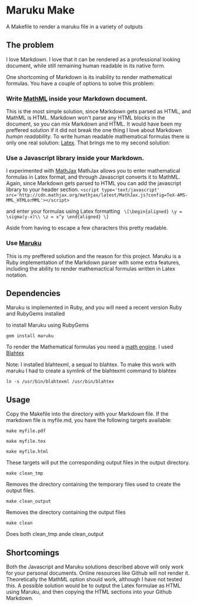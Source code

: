 Maruku Make
===========
A Makefile to render a maruku file in a variety of outputs

The problem
-----------
I love Markdown. I love that it can be rendered as a professional looking document, while still remaining human readable in its native form.

One shortcoming of Markdown is its inability to render mathematical formulas. You have a couple of options to solve this problem:

### Write [MathML](http://en.wikipedia.org/wiki/MathML) inside your Markdown document.

This is the most simple solution, since Markdown gets parsed as HTML, and MathML is HTML. Markdown won't parse any HTML blocks in the document, so you can mix Markdown and HTML. It would have been my preffered solution if it did not break the one thing I love about Markdown *human readability*. To write human readable mathematical formulas there is only one real solution: [Latex](http://en.wikibooks.org/wiki/LaTeX/Mathematics). That brings me to my second solution:

### Use a Javascript library inside your Markdown.

I experimented with [MathJax](http://www.mathjax.org/)
MathJax allows you to enter mathematical formulas in Latex format, and through Javascript converts it to MathML. 
Again, since Markdown gets parsed to HTML you can add the javascript library to your header section.
`<script type='text/javascript' src='http://cdn.mathjax.org/mathjax/latest/MathJax.js?config=TeX-AMS-MML_HTMLorMML'></script>`

and enter your formulas using Latex formatting
`
\[\begin{aligned}
\y = \sigma(y-x)\\
\z = x^y
\end{aligned} \]`

Aside from having to escape a few characters this pretty readable.

### Use [Maruku](https://github.com/bhollis/maruku)

This is my preffered solution and the reason for this project. Maruku is a Ruby implementation of the Markdown parser with some extra features, including the ability to render mathemactical formulas written in Latex notation.

Dependencies
------------
Maruku is implemented in Ruby, and you will need a recent version Ruby and RubyGems installed

to install Maruku using RubyGems

`gem install maruku`

To render the Mathematical formulas you need a [math engine](http://rdoc.info/github/bhollis/maruku/master/file/docs/math.md). 
I used [Blahtex](http://gva.noekeon.org/blahtexml/)

Note: I installed blahtexml, a sequal to blahtex.  To make this work with maruku I had to create a symlink of the blahtexml command to blahtex

`ln -s /usr/bin/blahtexml /usr/bin/blahtex`

Usage
-----
Copy the Makefile into the directory with your Markdown file.
If the markdown file is myfile.md, you have the following targets available:

`make myfile.pdf`

`make myfile.tex`

`make myfile.html`

These targets will put the corresponding output files in the output directory.

`make clean_tmp`

Removes the  directory containing the temporary files used to create the output files.

`make clean_output`

Removes the directory containing the output files

`make clean`

Does both clean\_tmp ande clean\_output


Shortcomings
------------
Both the Javascript and Maruku solutions described above will only work for your personal documents. Online resources like Github will not render it. Theoretically the MathML option should work, although I have not tested this. A possible solution would be to output the Latex formulae as HTML using Maruku, and then copying the HTML sections into your Github Markdown.
